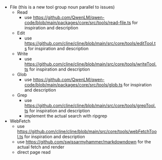 
  - File (this is a new tool group noun parallel to issues)
    - Read
      - use https://github.com/QwenLM/qwen-code/blob/main/packages/core/src/tools/read-file.ts for inspiration and description
    - Edit
      - use https://github.com/cline/cline/blob/main/src/core/tools/editTool.ts for inspiration and description
    - Write
      - use https://github.com/cline/cline/blob/main/src/core/tools/writeTool.ts for inspiration and description
    - Glob
      - use https://github.com/QwenLM/qwen-code/blob/main/packages/core/src/tools/glob.ts for inspiration and description
    - Grep
      - use https://github.com/cline/cline/blob/main/src/core/tools/grepTool.ts for inspiration and description
      - implement the actual search with ripgrep
  - WebFetch
    - use https://github.com/cline/cline/blob/main/src/core/tools/webFetchTool.ts for inspiration and description
    - use https://github.com/swissarmyhammer/markdowndown for the actual fetch and render
    - direct page read
